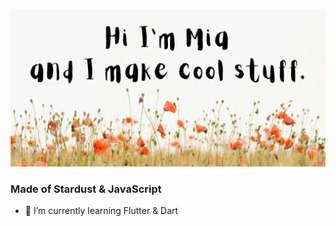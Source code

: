 [![Hi I'm Mia and I make cool stuff.](https://github.com/miadugas/miadugas/blob/master/Hi%20I'm%20Mia%20and%20I%20make%20cool%20stuff%20(1).png)](www.miadugas.com)



### Made of Stardust & JavaScript

- 🌱 I’m currently learning Flutter & Dart
<!--
**miadugas/miadugas** is a ✨ _special_ ✨ repository because its `README.md` (this file) appears on your GitHub profile.

Here are some ideas to get you started:

- 🔭 I’m currently working on ...
- 🌱 I’m currently learning ...
- 👯 I’m looking to collaborate on ...
- 🤔 I’m looking for help with ...
- 💬 Ask me about ...
- 📫 How to reach me: ...
- 😄 Pronouns: ...
- ⚡ Fun fact: ...
-->
